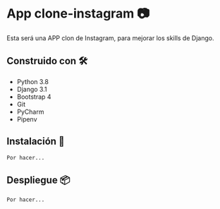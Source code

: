 # App clone-instagram 📷
Esta será una APP clon de Instagram, para mejorar los skills de Django.


## Construido con 🛠
* Python 3.8
* Django 3.1
* Bootstrap 4
* Git
* PyCharm
* Pipenv

## Instalación 🔧

<code>Por hacer...</code>

## Despliegue 📦

<code>Por hacer...</code>


